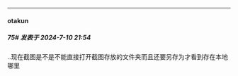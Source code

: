 ﻿
*****

####  otakun  
##### 75#       发表于 2024-7-10 21:54

..现在截图是不是不能直接打开截图存放的文件夹而且还要另存为才看到存在本地哪里

